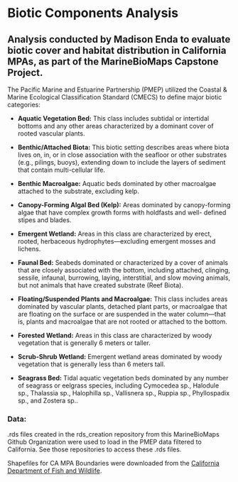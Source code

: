 # Biotic Components Analysis

## Analysis conducted by Madison Enda to evaluate biotic cover and habitat distribution in California MPAs, as part of the MarineBioMaps Capstone Project. 

The Pacific Marine and Estuarine Partnership (PMEP) utilized the Coastal & Marine Ecological Classification Standard (CMECS) to define major biotic categories:

- **Aquatic Vegetation Bed:** This class includes subtidal or intertidal bottoms and any other areas characterized by a dominant
cover of rooted vascular plants.

- **Benthic/Attached Biota:** This biotic setting describes areas where biota lives on, in, or in close association with the seafloor or
other substrates (e.g., pilings, buoys), extending down to include the layers of sediment that contain multi-cellular
life.

- **Benthic Macroalgae:** Aquatic beds dominated by other macroalgae attached to the substrate, excluding kelp.

- **Canopy-Forming Algal Bed (Kelp):** Areas dominated by canopy-forming algae that have complex growth forms with holdfasts and well-
defined stipes and blades.

- **Emergent Wetland:** Areas in this class are characterized by erect, rooted, herbaceous hydrophytes—excluding emergent
mosses and lichens.

- **Faunal Bed:** Seabeds dominated or characterized by a cover of animals that are closely associated with the
bottom, including attached, clinging, sessile, infaunal, burrowing, laying, interstitial, and slow moving animals, but
not animals that have created substrate (Reef Biota).

- **Floating/Suspended Plants and Macroalgae:** This class includes areas dominated by vascular plants, detached plant parts, or macroalgae that are
floating on the surface or are suspended in the water column—that is, plants and macroalgae that are not rooted
or attached to the bottom.

- **Forested Wetland:** Areas in this class are characterized by woody vegetation that is generally 6 meters or taller.

- **Scrub-Shrub Wetland:** Emergent wetland areas dominated by woody vegetation that is generally less than 6 meters tall.

- **Seagrass Bed:** Tidal aquatic vegetation beds dominated by any number of seagrass or eelgrass species, including
Cymocedea sp., Halodule sp., Thalassia sp., Halophilla sp., Vallisnera sp., Ruppia sp., Phyllospadix sp., and
Zostera sp..


### Data:

.rds files created in the rds_creation repository from this MarineBioMaps Github Organization were used to load in the PMEP data filtered to California. See those repositories to access these .rds files. 

Shapefiles for CA MPA Boundaries were downloaded from the [California Department of Fish and Wildlife](https://data.ca.gov/dataset/california-marine-protected-areas-ds582).
